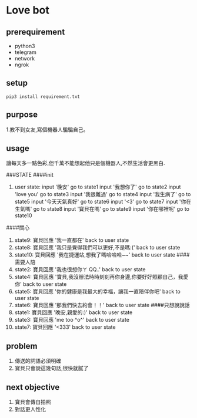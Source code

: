 # Love bot

## prerequirement
 - python3
 - telegram
 - network
 - ngrok

## setup
    pip3 install requirement.txt

## purpose
1.教不到女友,寫個機器人騙騙自己。

## usage
讓每天多一點色彩,但千萬不能想起他只是個機器人,不然生活會更黑白.

###STATE
####init
1. user state:
	input '晚安'		go to state1
	input '我想你了'	go to state2
	input 'love you'	go to state3
	input '我很難過'	go to state4
	input '我生病了'	go to state5
	input '今天天氣真好'	go to state6
	input '<3'		go to state7
	input '你在生氣嗎'	go to state8
	input '寶貝在嗎'	go to state9
	input '你在哪裡呢'	go to state10

####關心
1. state9:
	寶貝回應 '我一直都在'
	back to user state
2. state8:
	寶貝回應 '我只是覺得我們可以更好,不是嗎:('
	back to user state
3. state10:
        寶貝回應 '我在捷運站,想我了嗎哈哈哈~~'
	back to user state
####需要人陪
1. state2:
        寶貝回應 '我也很想你ㄚ QQ..'
	back to user state
2. state4:
        寶貝回應 '寶貝,我沒辦法時時刻刻再你身邊,你要好好照顧自己，我愛你'
	back to user state
3. state5:
        寶貝回應 '你的健康是我最大的幸福，讓我一直陪伴你吧'
	back to user state
4. state6:
        寶貝回應 '那我們快去約會！！'
	back to user state
####只想說說話
1. state1:
        寶貝回應 '晚安,親愛的:)'
	back to user state
2. state3:
        寶貝回應 'me too ^o^'
	back to user state
3. state7:
        寶貝回應 '<333'
	back to user state
## problem
1. 傳送的詞語必須明確
2. 寶貝只會說這幾句話,很快就膩了
## next objective
1. 寶貝會傳自拍照 
2. 對話更人性化

